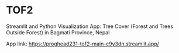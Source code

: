 # TOF2
Streamlit and Python Visualization App: Tree Cover (Forest and Trees Outside Forest) in Bagmati Province, Nepal

App link: https://proghead231-tof2-main-c9y3dn.streamlit.app/
